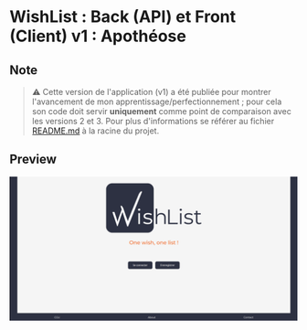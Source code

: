 # WishList : Back (API) et Front (Client) v1 : Apothéose

## Note

> ⚠️ Cette version de l'application (v1) a été publiée pour montrer l'avancement de mon apprentissage/perfectionnement ; pour cela son code doit servir **uniquement** comme point de comparaison avec les versions 2 et 3. Pour plus d'informations se référer au fichier [README.md](../README.md) à la racine du projet.

## Preview

![preview](./doc/preview.png)